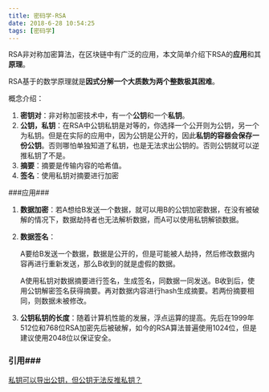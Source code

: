 ```yaml
---
title: 密码学-RSA
date: 2018-6-28 10:54:25
tags: [密码学]
---
```




RSA非对称加密算法，在区块链中有广泛的应用，本文简单介绍下RSA的**应用**和其**原理**。

RSA基于的数学原理就是**因式分解一个大质数为两个整数极其困难**。

<!--more-->

概念介绍：

1. **密钥对**：非对称加密技术中，有一个**公钥**和一个**私钥**。
2. **公钥，私钥**：在RSA中公钥私钥是对等的，你选择一个公开则为公钥，另一个为私钥。但是在实际的应用中，因为公钥是公开的，因此**私钥的容器会保存一份公钥**。否则哪怕单独知道了私钥，也是无法求出公钥的。否则公钥就可以逆推私钥了不是。
3. **摘要**：摘要是传输内容的哈希值。
4. **签名**：使用私钥对摘要进行加密

###应用###

1. **数据加密**：若A想给B发送一个数据，就可以用B的公钥加密数据，在没有被破解的情况下，数据劫持者也无法解析数据，而A可以使用私钥解锁数据。

2. **数据签名**：

   A要给B发送一个数据，数据是公开的，但是可能被人劫持，然后修改数据内容再进行重新发送，那么B收到的就是虚假的数据。

   A使用私钥对数据摘要进行签名，生成签名，同数据一同发送。B收到后，使用公钥解密签名获得摘要。再对数据内容进行hash生成摘要。若两份摘要相同，则数据未被修改。

3. **公钥私钥的长度**：随着计算机性能的发展，浮点运算的提高。先后在1999年512位和768位RSA加密先后被破解，如今的RSA算法普遍使用1024位，但是建议使用2048位以保证安全。

### 引用###

[私钥可以导出公钥，但公钥无法反推私钥？](https://www.v2ex.com/t/390780)